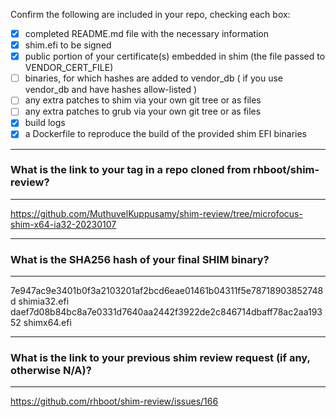 Confirm the following are included in your repo, checking each box:

 - [x] completed README.md file with the necessary information
 - [x] shim.efi to be signed
 - [x] public portion of your certificate(s) embedded in shim (the file passed to VENDOR_CERT_FILE)
 - [ ] binaries, for which hashes are added to vendor_db ( if you use vendor_db and have hashes allow-listed )
 - [ ] any extra patches to shim via your own git tree or as files
 - [ ] any extra patches to grub via your own git tree or as files
 - [x] build logs
 - [x] a Dockerfile to reproduce the build of the provided shim EFI binaries

*******************************************************************************
### What is the link to your tag in a repo cloned from rhboot/shim-review?
*******************************************************************************
https://github.com/MuthuvelKuppusamy/shim-review/tree/microfocus-shim-x64-ia32-20230107

*******************************************************************************
### What is the SHA256 hash of your final SHIM binary?
*******************************************************************************
7e947ac9e3401b0f3a2103201af2bcd6eae01461b04311f5e78718903852748d  shimia32.efi
daef7d08b84bc8a7e0331d7640aa2442f3922de2c846714dbaff78ac2aa19352  shimx64.efi

*******************************************************************************
### What is the link to your previous shim review request (if any, otherwise N/A)?
*******************************************************************************
https://github.com/rhboot/shim-review/issues/166
